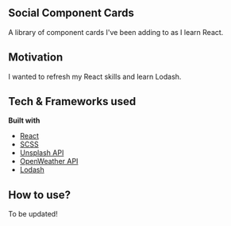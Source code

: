 ## Social Component Cards

A library of component cards I've been adding to as I learn React. 

## Motivation

I wanted to refresh my React skills and learn Lodash. 

## Tech & Frameworks used

<b>Built with</b>

- [React](https://reactjs.org/)
- [SCSS](https://sass-lang.com/)
- [Unsplash API](https://source.unsplash.com/)
- [OpenWeather API](https://openweathermap.org/)
- [Lodash](https://lodash.com/)

## How to use?

To be updated!

